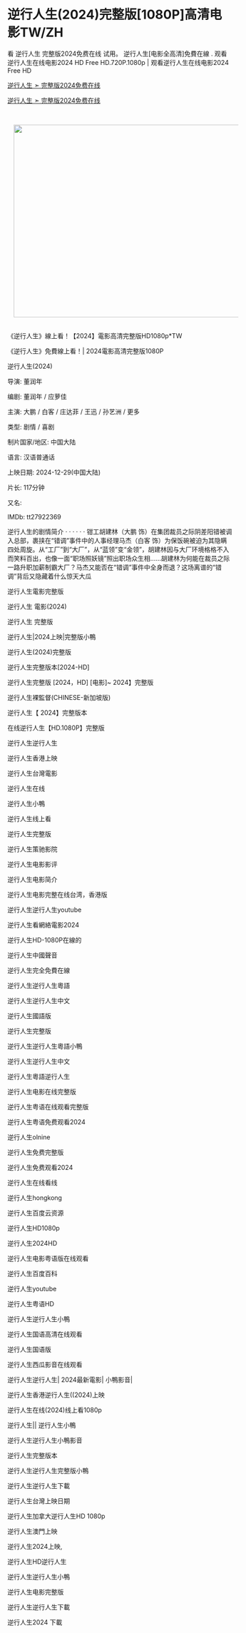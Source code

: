 逆行人生(2024)完整版[1080P]高清电影TW/ZH
=============================================================================
看 逆行人生 完整版2024免费在线 试用。 逆行人生[电影全高清]免費在線 . 观看逆行人生在线电影2024 HD Free HD.720P.1080p | 观看逆行人生在线电影2024 Free HD

<a href="https://streambox.site/zh/movie/1274925">逆行人生 ➣ 完整版2024免费在线</a>

<a href="https://streambox.site/zh/movie/1274925">逆行人生 ➣ 完整版2024免费在线</a>

<p>&nbsp;</p><div class="separator" style="clear: both; text-align: center;"><a href="https://streambox.site/zh/movie/1274925" imageanchor="1" style="margin-left: 1em; margin-right: 1em;"><img border="0" data-original-height="714" data-original-width="1056" height="432" src="https://blogger.googleusercontent.com/img/b/R29vZ2xl/AVvXsEjN2ym8gJeSCoxPT_nwUMMWoujN6ZQKlftyMaEyTkENvpw1VGlAG4Oem9WUoxUiCozcT_XAUfKP9c1u1geLnD6ixwBjXAbHwKmdLlChx4mKN7DSSjS2CE4thuSTugWEqBdEbkf77mKYgDa1gDf3YJq6Hd4xk7FpKTfUg6OTQSaVLfB6fQiXKuU1Es2xlAA/w640-h432/awdwd.PNG" width="640" /></a></div><br /><p></p>

《逆行人生》線上看！【2024】電影高清完整版HD1080p*TW

《逆行人生》免費線上看！| 2024電影高清完整版1080P

逆行人生(2024)

导演: 董润年

编剧: 董润年 / 应萝佳

主演: 大鹏 / 白客 / 庄达菲 / 王迅 / 孙艺洲 / 更多

类型: 剧情 / 喜剧

制片国家/地区: 中国大陆

语言: 汉语普通话

上映日期: 2024-12-29(中国大陆)

片长: 117分钟

又名:

IMDb: tt27922369

逆行人生的剧情简介 · · · · · · 钳工胡建林（大鹏 饰）在集团裁员之际阴差阳错被调入总部，裹挟在“错调”事件中的人事经理马杰（白客 饰）为保饭碗被迫为其隐瞒四处周旋。从“工厂”到“大厂”，从“蓝领”变“金领”，胡建林因与大厂环境格格不入而笑料百出，也像一面“职场照妖镜”照出职场众生相......胡建林为何能在裁员之际一路升职加薪制霸大厂？马杰又能否在“错调”事件中全身而退？这场离谱的“错调”背后又隐藏着什么惊天大瓜

逆行人生電影完整版

逆行人生 電影(2024)

逆行人生 完整版

逆行人生|2024上映|完整版小鴨

逆行人生(2024)完整版

逆行人生完整版本[2024-HD]

逆行人生完整版 [2024，HD] [电影]~ 2024】完整版

逆行人生裸監督(CHINESE-新加坡版)

逆行人生【 2024】完整版本

在线逆行人生【HD.1080P】完整版

逆行人生逆行人生

逆行人生香港上映

逆行人生台灣電影

逆行人生在线

逆行人生小鴨

逆行人生线上看

逆行人生完整版

逆行人生策驰影院

逆行人生电影影评

逆行人生电影简介

逆行人生电影完整在线台湾，香港版

逆行人生逆行人生youtube

逆行人生看網絡電影2024

逆行人生HD-1080P在線的

逆行人生中國聲音

逆行人生完全免費在線

逆行人生逆行人生粵語

逆行人生逆行人生中文

逆行人生國語版

逆行人生完整版

逆行人生逆行人生粵語小鴨

逆行人生逆行人生中文

逆行人生粵語逆行人生

逆行人生电影在线完整版

逆行人生粤语在线观看完整版

逆行人生粤语免费观看2024

逆行人生olnine

逆行人生免费完整版

逆行人生免费观看2024

逆行人生在线看线

逆行人生hongkong

逆行人生百度云资源

逆行人生HD1080p

逆行人生2024HD

逆行人生电影粤语版在线观看

逆行人生百度百科

逆行人生youtube

逆行人生粤语HD

逆行人生逆行人生小鴨

逆行人生国语高清在线观看

逆行人生国语版

逆行人生西瓜影音在线观看

逆行人生逆行人生| 2024最新電影| 小鴨影音|

逆行人生香港逆行人生((2024)上映

逆行人生在线(2024)线上看1080p

逆行人生|| 逆行人生小鴨

逆行人生逆行人生小鴨影音

逆行人生完整版本

逆行人生逆行人生完整版小鴨

逆行人生逆行人生下載

逆行人生台灣上映日期

逆行人生加拿大逆行人生HD 1080p

逆行人生澳門上映

逆行人生2024上映,

逆行人生HD逆行人生

逆行人生逆行人生小鴨

逆行人生电影完整版

逆行人生逆行人生下載

逆行人生2024 下載
